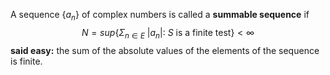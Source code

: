 A sequence $\{a_n\}$ of complex numbers is called a **summable sequence** if $$N = sup\{\Sigma_{n\in E}\ |a_n| :\ S\ \text{is a finite test}\} < \infty$$**said easy:** the sum of the absolute values of the elements of the sequence is finite.
